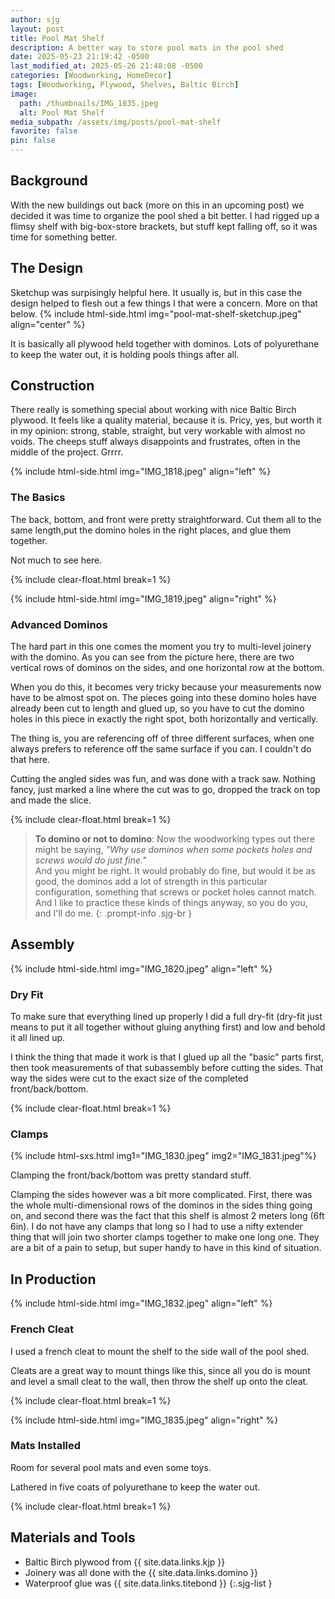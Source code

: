 ```yaml
---
author: sjg
layout: post
title: Pool Mat Shelf
description: A better way to store pool mats in the pool shed
date: 2025-05-23 21:19:42 -0500
last_modified_at: 2025-05-26 21:48:08 -0500
categories: [Woodworking, HomeDecor]
tags: [Woodworking, Plywood, Shelves, Baltic Birch]
image:
  path: /thumbnails/IMG_1835.jpeg
  alt: Pool Mat Shelf
media_subpath: /assets/img/posts/pool-mat-shelf
favorite: false
pin: false
---
```

## Background
With the new buildings out back (more on this in an upcoming post) we decided it was time to organize the pool shed a bit better.  I had rigged up a flimsy shelf with big-box-store brackets, but stuff kept falling off, so it was time for something better.

## The Design
Sketchup was surpisingly helpful here.  It usually is, but in this case the design helped to flesh out a few things I that were a concern.  More on that below.
{% include html-side.html img="pool-mat-shelf-sketchup.jpeg" align="center" %}

It is basically all plywood held together with dominos.  Lots of polyurethane to keep the water out, it is holding pools things after all.

## Construction
There really is something special about working with nice Baltic Birch plywood.  It feels like a quality material, because it is.  Pricy, yes, but worth it in my opinion: strong, stable, straight, but very workable with almost no voids.  The cheeps stuff always disappoints and frustrates, often in the middle of the project.  Grrrr.

{% include html-side.html img="IMG_1818.jpeg" align="left" %}

### The Basics
The back, bottom, and front were pretty straightforward.  Cut them all to the same length,put the domino holes in the right places, and glue them together. 

Not much to see here. 

{% include clear-float.html break=1 %}

{% include html-side.html img="IMG_1819.jpeg" align="right" %}

### Advanced Dominos

The hard part in this one comes the moment you try to multi-level joinery with the domino.  As you can see from the picture here, there are two vertical rows of dominos on the sides, and one horizontal row at the bottom.

When you do this, it becomes very tricky because your measurements now have to be almost spot on.  The pieces going into these domino holes have already been cut to length and glued up, so you have to cut the domino holes in this piece in exactly the right spot, both horizontally and vertically.

The thing is, you are referencing off of three different surfaces, when one always prefers to reference off the same surface if you can.  I couldn't do that here.

Cutting the angled sides was fun, and was done with a track saw.  Nothing fancy, just marked a line where the cut was to go, dropped the track on top and made the slice.

{% include clear-float.html break=1 %}

> **To domino or not to domino**: Now the woodworking types out there might be saying, _"Why use dominos when some pockets holes and screws would do just fine."_  
And you might be right.  It would probably do fine, but would it be as good, the dominos add a lot of strength in this particular configuration, something that screws or pocket holes cannot match.  And I like to practice these kinds of things anyway, so you do you, and I'll do me.
{: .prompt-info .sjg-br }

## Assembly

{% include html-side.html img="IMG_1820.jpeg" align="left" %}

### Dry Fit

To make sure that everything lined up properly I did a full dry-fit (dry-fit just means to put it all together without gluing anything first) and low and behold it all lined up.

I think the thing that made it work is that I glued up all the "basic" parts first, then took measurements of that subassembly before cutting the sides.  That way the sides were cut to the exact size of the completed front/back/bottom.

{% include clear-float.html break=1 %}

### Clamps

{% include html-sxs.html img1="IMG_1830.jpeg" img2="IMG_1831.jpeg"%}

Clamping the front/back/bottom was pretty standard stuff.  

Clamping the sides however was a bit more complicated.  First, there was the whole multi-dimensional rows of the dominos in the sides thing going on, and second there was the fact that this shelf is almost 2 meters long (6ft 6in).  I do not have any clamps that long so I had to use a nifty extender thing that will join two shorter clamps together to make one long one.  They are a bit of a pain to setup, but super handy to have in this kind of situation.

## In Production

{% include html-side.html img="IMG_1832.jpeg" align="left" %}

### French Cleat

I used a french cleat to mount the shelf to the side wall of the pool shed.  

Cleats are a great way to mount things like this, since all you do is mount and level a small cleat to the wall, then throw the shelf up onto the cleat. 

{% include clear-float.html break=1 %}

{% include html-side.html img="IMG_1835.jpeg" align="right" %}

### Mats Installed

Room for several pool mats and even some toys.  

Lathered in five coats of polyurethane to keep the water out.

{% include clear-float.html break=1 %}

## Materials and Tools

- Baltic Birch plywood from {{ site.data.links.kjp }}
- Joinery was all done with the {{ site.data.links.domino }}
- Waterproof glue was {{ site.data.links.titebond }}
{:.sjg-list }
